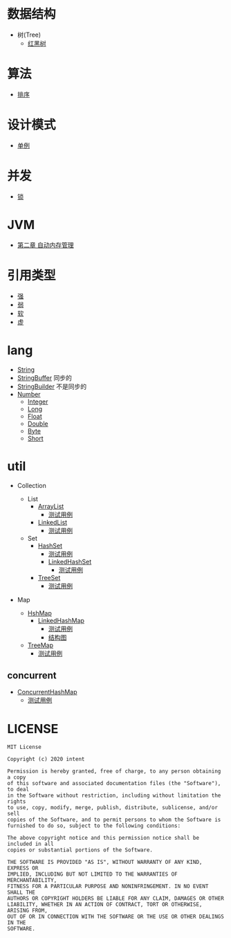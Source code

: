 # 数据结构

- 树(Tree)
  - [红黑树](./readme/tree/RBTree.md)

# 算法

- [排序](./readme/algorithm/Sort.md)
  
# 设计模式
- [单例](./readme/designpattern/Singleton.md)
    
# 并发
- [锁](./readme/concurrent/Lock.md)

# JVM
- [第二章 自动内存管理](./readme/jvm/Chapter2.md)

# 引用类型
- [强](./readme/reference/Normal.md)
- [弱](./readme/reference/Soft.md)
- [软](./readme/reference/Weak.md)
- [虚](./readme/reference/Phantom.md)

# lang
- [String](./src/main/java/xyz/zzyitj/source/java/lang/String.java)
- [StringBuffer](./src/main/java/xyz/zzyitj/source/java/lang/StringBuffer.java) 同步的
- [StringBuilder](./src/main/java/xyz/zzyitj/source/java/lang/StringBuilder.java) 不是同步的
- [Number](./src/main/java/xyz/zzyitj/source/java/lang/Number.java)
  - [Integer](./src/main/java/xyz/zzyitj/source/java/lang/Integer.java)
  - [Long](./src/main/java/xyz/zzyitj/source/java/lang/Long.java)
  - [Float](./src/main/java/xyz/zzyitj/source/java/lang/Float.java)
  - [Double](./src/main/java/xyz/zzyitj/source/java/lang/Double.java)
  - [Byte](./src/main/java/xyz/zzyitj/source/java/lang/Byte.java)
  - [Short](./src/main/java/xyz/zzyitj/source/java/lang/Short.java)

# util
- Collection
  - List
    - [ArrayList](./src/main/java/xyz/zzyitj/source/java/util/ArrayList.java)
      - [测试用例](./src/test/java/xyz/zzyitj/java/util/ArrayListTest.java)
    - [LinkedList](./src/main/java/xyz/zzyitj/source/java/util/LinkedList.java)
      - [测试用例](./src/test/java/xyz/zzyitj/java/util/LinkedListTest.java)
  - Set
    - [HashSet](./src/main/java/xyz/zzyitj/source/java/util/HashSet.java)
      - [测试用例](./src/test/java/xyz/zzyitj/java/util/HashSetTest.java)
      - [LinkedHashSet](./src/main/java/xyz/zzyitj/source/java/util/LinkedHashSet.java)
        - [测试用例](./src/test/java/xyz/zzyitj/java/util/LinkedHashSetTest.java)
    - [TreeSet](./src/main/java/xyz/zzyitj/source/java/util/TreeSet.java)
      - [测试用例](./src/test/java/xyz/zzyitj/java/util/TreeSetTest.java)
  
- Map
  - [HshMap](./readme/util/HashMap.md)
    - [LinkedHashMap](./src/main/java/xyz/zzyitj/source/java/util/LinkedHashMap.java)
      - [测试用例](./src/test/java/xyz/zzyitj/java/util/LinkedHashMapTest.java)
      - [结构图](其他/util/LinkedHashMap/LinkedHashMap.png)
  - [TreeMap](./src/main/java/xyz/zzyitj/source/java/util/TreeMap.java)
    - [测试用例](./src/test/java/xyz/zzyitj/java/util/TreeMapTest.java)
  
## concurrent

- [ConcurrentHashMap](./src/main/java/xyz/zzyitj/source/java/util/concurrent/ConcurrentHashMap.java)
  - [测试用例](./src/test/java/xyz/zzyitj/java/util/concurrent/ConcurrentHashMapTest.java)
  
# LICENSE
    MIT License
    
    Copyright (c) 2020 intent
    
    Permission is hereby granted, free of charge, to any person obtaining a copy
    of this software and associated documentation files (the "Software"), to deal
    in the Software without restriction, including without limitation the rights
    to use, copy, modify, merge, publish, distribute, sublicense, and/or sell
    copies of the Software, and to permit persons to whom the Software is
    furnished to do so, subject to the following conditions:
    
    The above copyright notice and this permission notice shall be included in all
    copies or substantial portions of the Software.
    
    THE SOFTWARE IS PROVIDED "AS IS", WITHOUT WARRANTY OF ANY KIND, EXPRESS OR
    IMPLIED, INCLUDING BUT NOT LIMITED TO THE WARRANTIES OF MERCHANTABILITY,
    FITNESS FOR A PARTICULAR PURPOSE AND NONINFRINGEMENT. IN NO EVENT SHALL THE
    AUTHORS OR COPYRIGHT HOLDERS BE LIABLE FOR ANY CLAIM, DAMAGES OR OTHER
    LIABILITY, WHETHER IN AN ACTION OF CONTRACT, TORT OR OTHERWISE, ARISING FROM,
    OUT OF OR IN CONNECTION WITH THE SOFTWARE OR THE USE OR OTHER DEALINGS IN THE
    SOFTWARE.
